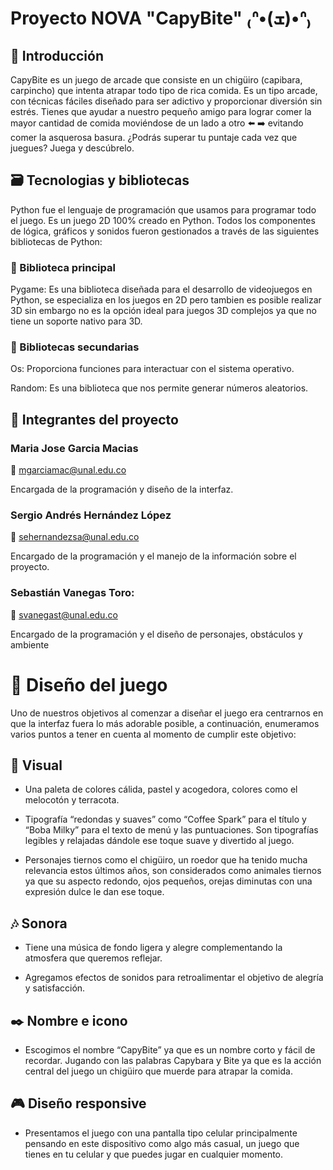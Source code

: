 # Proyecto NOVA "CapyBite" ₍ᐢ•(ܫ)•ᐢ₎

## 📜 Introducción 
CapyBite es un juego de arcade que consiste en un chigüiro (capibara, carpincho) que intenta atrapar todo tipo de rica comida.
Es un tipo arcade, con técnicas fáciles diseñado para ser adictivo y proporcionar diversión sin estrés. Tienes que ayudar a nuestro pequeño amigo para lograr comer la mayor cantidad de comida moviéndose de un lado a otro ⬅️ ➡️ evitando comer la asquerosa basura. 
¿Podrás superar tu puntaje cada vez que juegues? Juega y descúbrelo.

## 🗃️ Tecnologias y bibliotecas 
Python fue el lenguaje de programación que usamos para programar todo el juego. Es un juego 2D 100% creado en Python. Todos los componentes de lógica, gráficos y sonidos fueron gestionados a través de las siguientes bibliotecas de Python:

### 📌 Biblioteca principal
Pygame: Es una biblioteca diseñada para el desarrollo de videojuegos en Python, se especializa en los juegos en 2D pero tambien es posible realizar 3D sin embargo no es la opción ideal para juegos 3D complejos ya que no tiene un soporte nativo para 3D.

### 📌 Bibliotecas secundarias
Os: Proporciona funciones para interactuar con el sistema operativo.

Random: Es una biblioteca que nos permite generar números aleatorios.

## 👤 Integrantes del proyecto
### Maria Jose Garcia Macias
📧 mgarciamac@unal.edu.co

Encargada de la programación y diseño de la interfaz.
### Sergio Andrés Hernández López
📧 sehernandezsa@unal.edu.co

Encargado de la programación y el manejo de la información sobre el proyecto.
### Sebastián Vanegas Toro:
📧 svanegast@unal.edu.co

Encargado de la programación y el diseño de personajes, obstáculos y ambiente

# 🎨 Diseño del juego
Uno de nuestros objetivos al comenzar a diseñar el juego era centrarnos en que la interfaz fuera lo más adorable posible, a continuación, enumeramos varios puntos a tener en cuenta al momento de cumplir este objetivo:
## 🔎 Visual
+ Una paleta de colores cálida, pastel y acogedora, colores como el melocotón y terracota.
  
+ Tipografía “redondas y suaves” como “Coffee Spark” para el título y “Boba Milky” para el texto de menú y las puntuaciones. Son tipografías legibles y relajadas dándole ese toque suave y divertido al juego.
  
+ Personajes tiernos como el chigüiro, un roedor que ha tenido mucha relevancia estos últimos años, son considerados como animales tiernos ya que su aspecto redondo, ojos pequeños, orejas diminutas con una expresión dulce le dan ese toque.
## 🎶 Sonora
+ Tiene una música de fondo ligera y alegre complementando la atmosfera que queremos reflejar.
  
+ Agregamos efectos de sonidos para retroalimentar el objetivo de alegría y satisfacción.
## ✒️ Nombre e icono
+ Escogimos el nombre “CapyBite” ya que es un nombre corto y fácil de recordar. Jugando con las palabras Capybara y Bite ya que es la acción central del juego un chigüiro que muerde para atrapar la comida.
## 🎮 Diseño responsive
+ Presentamos el juego con una pantalla tipo celular principalmente pensando en este dispositivo como algo más casual, un juego que tienes en tu celular y que puedes jugar en cualquier momento.
